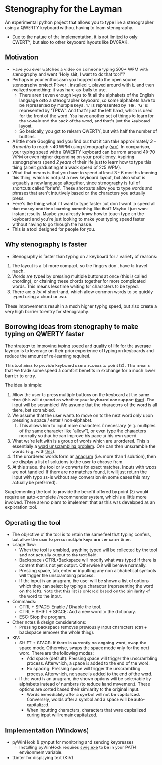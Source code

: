 # Stenography for the Layman

An experimental python project that allows you to type like a stenographer using a QWERTY keyboard without having to learn stenography.
- Due to the nature of the implementation, it is not limited to only QWERTY, but also to other keyboard layouts like DVORAK.

## Motivation
- Have you ever watched a video on someone typing 200+ WPM with stenography and went "Holy shit, I want to do that too!"?
- Perhaps in your enthusiasm you hopped onto the open source stenography project [Plover](https://github.com/openstenoproject/plover) , installed it, played around with it, and then realized something: it was hard-as-balls to use.
	- There aren't even enough keys to fit all the alphabets of the English language onto a stenographer keyboard, so some alphabets have to be represented by multiple keys. 'L' is represented by 'HR'. 'G' is represented by 'TPKW'. And that's just the left hand, which is used for the front of the word. You have another set of things to learn for the vowels and the back of the word, and that's just the keyboard layout.
	- So basically, you got to relearn QWERTY, but with half the number of buttons.
- A little more Googling and you find out that it can take approximately *3 - 6 months* to reach ~40 WPM using stenography ([src](https://didoesdigital.com/typey-type/support)). In comparison, your typing speed with a QWERTY keyboard can be from around 40-70 WPM or even higher depending on your proficiency. Aspiring stenographers spend *2 years* of their life just to learn how to type this thing (albeit graduating at a wack speed of 225 WPM).
- What that means is that you have to spend at least 3 - 6 months learning this thing, which is not just a new keyboard layout, but also what is arguably a new language altogether, since stenography is full of shortcuts called "briefs". These shortcuts allow you to type words and phrases that aren't intuitively based on the characters you actually press.
- Here's the thing; what if I want to type faster but don't want to spend all that money and time learning something like that? Maybe I just want instant results. Maybe you already know how to touch type on the keyboard and you're just looking to make your typing speed faster without having to go through the hassle.
- This is a tool designed for people for you.

## Why stenography is faster
- Stenography is faster than typing on a keyboard for a variety of reasons:

1. The layout is a lot more compact, so the fingers don't have to travel much.
2. Words are typed by pressing multiple buttons at once (this is called chording), or chaining these chords together for more complicated words. This means less time waiting for characters to be typed.
3. There are *a lot* of shorthand, which allow common words to be quickly typed using a chord or two.

These improvements result in a much higher typing speed, but also create a very high barrier to entry for stenography. 

## Borrowing ideas from stenography to make typing on QWERTY faster

The strategy to improving typing speed and quality of life for the average layman is to leverage on their prior experience of typing on keyboards and reduce the amount of re-learning required. 

This tool aims to provide keyboard users access to point (2). This means that we trade some speed & comfort benefits in exchange for a much lower barrier to entry.

The idea is simple: 
1. Allow the user to press multiple buttons on the keyboard at the same time (this will depend on whether your keyboard can support [that](https://en.wikipedia.org/wiki/Rollover_(keyboard))). The input will be scrambled. We assume that the characters of the word is all there, but scrambled. 
2. We assume that the user wants to move on to the next word only upon pressing a space / enter / non-alphabet. 
	1. This allows him to input more characters if necessary (e.g. multiples of the same character like "allow"), or even type the characters normally so that he can improve his pace at his own speed.
3. What we're left with is a group of words which are unordered. This is essentially a [word unscrambling problem](https://wordunscrambler.me/). One can then unscramble the words (e.g. with [this](https://github.com/tinmarr/Word-Unscrambler)).
4. If the unordered words form an [anagram](https://en.wikipedia.org/wiki/Anagram) (i.e. more than 1 solution), then we display a list of solutions to the user to choose from.
6. At this stage, the tool only converts for exact matches. Inputs with typos are not handled. If there are no matches found, it will just return the input with typo as-is without any conversion (in some cases this may actually be preferred).

Supplementing the tool to provide the benefit offered by point (3) would require an auto-complete / recommender system, which is a little more involved. There are no plans to implement that as this was developed as an exploration tool.

## Operating the tool
- The objective of the tool is to retain the same feel that typing confers, but allow the user to press multiple keys are the same time.
- Usage flow:
	- When the tool is enabled, anything typed will be collected by the tool and not actually output to the text field.
	- Backspace / CTRL+Backspace will modify what was typed if there is content that is not yet output. Otherwise it will behave normally.
	- Pressing space, tab, enter or inputting any non alphabetical symbols will trigger the unscrambling process.
	- If the input is an anagram, the user will be shown a list of options which they can select by typing a character (representing the word on the left). Note that this list is ordered based on the similarity of the word to the input.
- Commands:
	- CTRL + SPACE: Enable / Disable the tool.
  - CTRL + SHIFT + SPACE: Add a new word to the dictionary.
  - ESC: Stop the program.
- Other notes & design considerations:
	- Pressing backspace removes previously input characters (ctrl + backspace removes the whole thing).
- KIV:
	- SHIFT + SPACE: If there is currently no ongoing word, swap the space mode. Otherwise, swaps the space mode only for the next word. There are the following modes:
		- Add space (default): Pressing space will trigger the unscrambling process. Afterwhich, a space is added to the end of the word.
		- No spacing: Pressing space will trigger the unscrambling process. Afterwhich, no space is added to the end of the word.
    - If the word is an anagram, the shown options will be selectable by alphabets instead of numbers (to reduce hand movement). These options are sorted based their similarity to the original input.
	  - Words immediately after a symbol will not be capitalized. Conversely, words after a symbol and a space will be auto-capitalized.
	  - When inputting characters, characters that were capitalized during input will remain capitalized. 

## Implementation (Windows)
- pyWinHook & pynput for monitoring and sending keypresses
	- Installing pyWinHook requires [swig.exe](https://sourceforge.net/projects/swig/) to be in your PATH environment variable.
- tkinter for displaying text (KIV)
